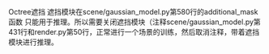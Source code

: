 Octree遮挡
遮挡模块在scene/gaussian_model.py第580行的additional_mask函数
只能用于推理。所以需要关闭遮挡模块（注释scene/gaussian_model.py第431行和render.py第50行，正常进行一个场景的训练，然后取消注释，带着遮挡模块进行推理。
